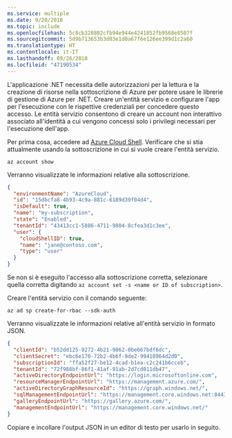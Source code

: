 ```yaml
---
ms.service: multiple
ms.date: 9/20/2018
ms.topic: include
ms.openlocfilehash: 5c8cb328802cfb94e944e4241852fb9568e8507f
ms.sourcegitcommit: 5d9b713653b3d03e1d0a67f6e126ee399d1c2a60
ms.translationtype: HT
ms.contentlocale: it-IT
ms.lasthandoff: 09/26/2018
ms.locfileid: "47190534"
---
```

L'applicazione .NET necessita delle autorizzazioni per la lettura e la creazione di risorse nella sottoscrizione di Azure per potere usare le librerie di gestione di Azure per .NET. Creare un'entità servizio e configurare l'app per l'esecuzione con le rispettive credenziali per concedere questo accesso. Le entità servizio consentono di creare un account non interattivo associato all'identità a cui vengono concessi solo i privilegi necessari per l'esecuzione dell'app.

Per prima cosa, accedere ad [Azure Cloud Shell](https://shell.azure.com/bash). Verificare che si stia attualmente usando la sottoscrizione in cui si vuole creare l'entità servizio. 

```azurecli-interactive
az account show
```

Verranno visualizzate le informazioni relative alla sottoscrizione.

```json
{
  "environmentName": "AzureCloud",
  "id": "15dbcfa8-4b93-4c9a-881c-6189d39f04d4",
  "isDefault": true,
  "name": "my-subscription",
  "state": "Enabled",
  "tenantId": "43413cc1-5886-4711-9804-8cfea3d1c3ee",
  "user": {
    "cloudShellID": true,
    "name": "jane@contoso.com",
    "type": "user"
  }
}
```

Se non si è eseguito l'accesso alla sottoscrizione corretta, selezionare quella corretta digitando `az account set -s <name or ID of subscription>`.

Creare l'entità servizio con il comando seguente:

```azurecli-interactive
az ad sp create-for-rbac --sdk-auth
```

Verranno visualizzate le informazioni relative all'entità servizio in formato JSON.

```json
{
  "clientId": "b52dd125-9272-4b21-9862-0be667bdf6dc",
  "clientSecret": "ebc6e170-72b2-4b6f-9de2-99410964d2d0",
  "subscriptionId": "ffa52f27-be12-4cad-b1ea-c2c241b6cceb",
  "tenantId": "72f988bf-86f1-41af-91ab-2d7cd011db47",
  "activeDirectoryEndpointUrl": "https://login.microsoftonline.com",
  "resourceManagerEndpointUrl": "https://management.azure.com/",
  "activeDirectoryGraphResourceId": "https://graph.windows.net/",
  "sqlManagementEndpointUrl": "https://management.core.windows.net:8443/",
  "galleryEndpointUrl": "https://gallery.azure.com/",
  "managementEndpointUrl": "https://management.core.windows.net/"
}
```

Copiare e incollare l'output JSON in un editor di testo per usarlo in seguito.
